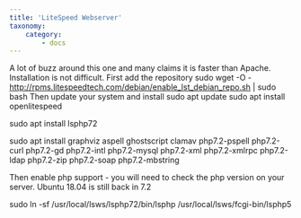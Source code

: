 ```yaml
---
title: 'LiteSpeed Webserver'
taxonomy:
    category:
        - docs
---
```


A lot of buzz around this one and many claims it is faster than Apache. Installation is not difficult.
First add the repository
sudo wget -O - http://rpms.litespeedtech.com/debian/enable_lst_debian_repo.sh | sudo bash
Then update your system and install
sudo apt update
sudo apt install openlitespeed


sudo apt install lsphp72

sudo apt install graphviz aspell ghostscript clamav php7.2-pspell php7.2-curl php7.2-gd php7.2-intl php7.2-mysql php7.2-xml php7.2-xmlrpc php7.2-ldap php7.2-zip php7.2-soap php7.2-mbstring



Then enable php support - you will need to check the php version on your server. Ubuntu 18.04 is still back in 7.2

sudo ln -sf /usr/local/lsws/lsphp72/bin/lsphp /usr/local/lsws/fcgi-bin/lsphp5



